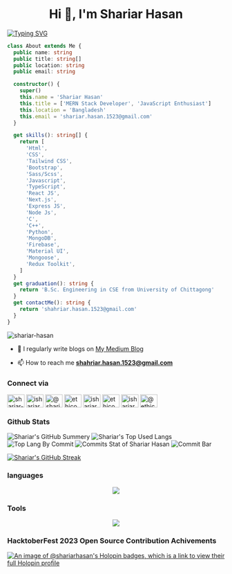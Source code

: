 <h1 align="center">Hi 👋, I'm Shariar Hasan</h1>

[![Typing SVG](https://readme-typing-svg.demolab.com?font=Fira+Code&weight=700&size=50&duration=1500&pause=1000&color=0000FF&center=true&multiline=true&random=true&width=1200&height=200&lines=MERN+Stack+Developer;JavaScript+Enthusiast;Frontend+Lover)](https://git.io/typing-svg)

```typescript
class About extends Me {
  public name: string
  public title: string[]
  public location: string
  public email: string

  constructor() {
    super()
    this.name = 'Shariar Hasan'
    this.title = ['MERN Stack Developer', 'JavaScript Enthusiast']
    this.location = 'Bangladesh'
    this.email = 'shariar.hasan.1523@gmail.com'
  }

  get skills(): string[] {
    return [
      'Html',
      'CSS',
      'Tailwind CSS',
      'Bootstrap',
      'Sass/Scss',
      'Javascript',
      'TypeScript',
      'React JS',
      'Next.js',
      'Express JS',
      'Node Js',
      'C',
      'C++',
      'Python',
      'MongoDB',
      'Firebase',
      'Material UI',
      'Mongoose',
      'Redux Toolkit',
    ]
  }
  get graduation(): string {
    return 'B.Sc. Engineering in CSE from University of Chittagong'
  }
  get contactMe(): string {
    return 'shahriar.hasan.1523@gmail.com'
  }
}
```

<p align="left"> <img src="https://komarev.com/ghpvc/?username=shariar-hasan&label=Profile%20views&color=0e75b6&style=flat" alt="shariar-hasan" /> </p>

- 📝 I regularly write blogs on [My Medium Blog](https://medium.com/@ShariarHasan)

- 📫 How to reach me **shahriar.hasan.1523@gmail.com**

### Connect via

<p align="left">
<a href="https://linkedin.com/in/shariar-hasan" target="_blank"><img align="center" src="https://raw.githubusercontent.com/rahuldkjain/github-profile-readme-generator/master/src/images/icons/Social/linked-in-alt.svg" alt="shariar-hasan" height="30" width="40" /></a>
<a href="https://fb.com/ishariarhasan" target="_blank"><img align="center" src="https://raw.githubusercontent.com/rahuldkjain/github-profile-readme-generator/master/src/images/icons/Social/facebook.svg" alt="ishariarhasan" height="30" width="40" /></a>
<a href="https://medium.com/@shariarhasan" target="_blank"><img align="center" src="https://raw.githubusercontent.com/rahuldkjain/github-profile-readme-generator/master/src/images/icons/Social/medium.svg" alt="@shariarhasan" height="30" width="40" /></a>
<a href="https://www.codechef.com/users/ethico" target="_blank"><img align="center" src="https://cdn.jsdelivr.net/npm/simple-icons@3.1.0/icons/codechef.svg" alt="ethico" height="30" width="40" /></a>
<a href="https://www.hackerrank.com/ishariarhasan" target="_blank"><img align="center" src="https://raw.githubusercontent.com/rahuldkjain/github-profile-readme-generator/master/src/images/icons/Social/hackerrank.svg" alt="ishariarhasan" height="30" width="40" /></a>
<a href="https://codeforces.com/profile/ethico" target="_blank"><img align="center" src="https://raw.githubusercontent.com/rahuldkjain/github-profile-readme-generator/master/src/images/icons/Social/codeforces.svg" alt="ethico" height="30" width="40" /></a>
<a href="https://www.leetcode.com/ishariarhasan" target="_blank"><img align="center" src="https://raw.githubusercontent.com/rahuldkjain/github-profile-readme-generator/master/src/images/icons/Social/leet-code.svg" alt="ishariarhasan" height="30" width="40" /></a>
<a href="https://www.hackerearth.com/@ethico" target="_blank"><img align="center" src="https://raw.githubusercontent.com/rahuldkjain/github-profile-readme-generator/master/src/images/icons/Social/hackerearth.svg" alt="@ethico" height="30" width="40" /></a>
</p>

<!-- Stat Section -->

### Github Stats

![Shariar's GitHub Summery](http://github-profile-summary-cards.vercel.app/api/cards/profile-details?username=Shariar-Hasan&theme=transparent)
![Shariar's Top Used Langs](http://github-profile-summary-cards.vercel.app/api/cards/repos-per-language?username=Shariar-Hasan&theme=transparent)
![Top Lang By Commit](http://github-profile-summary-cards.vercel.app/api/cards/most-commit-language?username=Shariar-Hasan&theme=transparent)
![Commits Stat of Shariar Hasan](http://github-profile-summary-cards.vercel.app/api/cards/stats?username=Shariar-Hasan&theme=transparent)
![Commit Bar](http://github-profile-summary-cards.vercel.app/api/cards/productive-time?username=Shariar-Hasan&theme=transparent&utcOffset=8)

[![Shariar's GitHub Streak](https://streak-stats.demolab.com?user=Shariar-Hasan&theme=dark&hide_border=true&border_radius=1&mode=weekly&card_width=1200)](https://git.io/streak-stats)

### languages

<p align="center">
  <a href="https://skillicons.dev">
    <img src="https://skillicons.dev/icons?i=html,css,javascript,typescript,react,next,solidjs,nodejs,express,tailwind,bootstrap,scss,c,cpp,python,materialui&perline=8" />
  </a>
</p>

### Tools

<p align="center">
  <a href="https://skillicons.dev">
    <img src="https://skillicons.dev/icons?i=git,vscode,firebase,mongodb,netlify,heroku" />
  </a>
</p>
<!-- Hacktober Fest -->

### HacktoberFest 2023 Open Source Contribution Achivements

[![An image of @shariarhasan's Holopin badges, which is a link to view their full Holopin profile](https://holopin.me/shariarhasan)](https://holopin.io/@shariarhasan)
